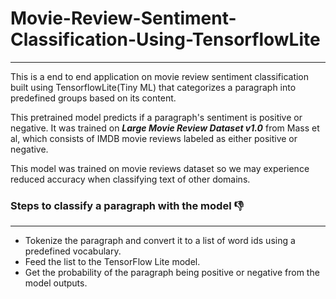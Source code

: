 # Movie-Review-Sentiment-Classification-Using-TensorflowLite
--------------------------------------------------------------------

This is a end to end application on movie review sentiment classification built using TensorflowLite(Tiny ML) that categorizes a paragraph into predefined groups based on its content.

This pretrained model predicts if a paragraph's sentiment is positive or negative. It was trained on ***Large Movie Review Dataset v1.0*** from Mass et al, which consists of IMDB movie reviews labeled as either positive or negative.

This model was trained on movie reviews dataset so we may experience reduced accuracy when classifying text of other domains.

### Steps to classify a paragraph with the model 👎
----------------------------------------------------------------------------------------

  * Tokenize the paragraph and convert it to a list of word ids using a predefined vocabulary.
  * Feed the list to the TensorFlow Lite model.
  * Get the probability of the paragraph being positive or negative from the model outputs.

